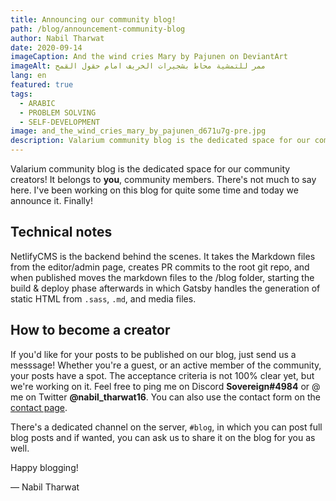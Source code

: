 ```yaml
---
title: Announcing our community blog!
path: /blog/announcement-community-blog
author: Nabil Tharwat
date: 2020-09-14
imageCaption: And the wind cries Mary by Pajunen on DeviantArt
imageAlt: ممر للتمشية محاط بشجيرات الخريف امام حقول القمح
lang: en
featured: true
tags:
  - ARABIC
  - PROBLEM SOLVING
  - SELF-DEVELOPMENT
image: and_the_wind_cries_mary_by_pajunen_d671u7g-pre.jpg
description: Valarium community blog is the dedicated space for our community creators!
---
```


Valarium community blog is the dedicated space for our community creators! It belongs to **you**, community members. There's not much to say here. I've been working on this blog for quite some time and today we announce it. Finally!

## Technical notes

NetlifyCMS is the backend behind the scenes. It takes the Markdown files from the editor/admin page, creates PR commits to the root git repo, and when published moves the markdown files to the /blog folder, starting the build & deploy phase afterwards in which Gatsby handles the generation of static HTML from `.sass`, `.md`, and media files.

## How to become a creator

If you'd like for your posts to be published on our blog, just send us a messsage! Whether you're a guest, or an active member of the community, your posts have a spot. The acceptance criteria is not 100% clear yet, but we're working on it. Feel free to ping me on Discord **Sovereign#4984** or @ me on Twitter **@nabil_tharwat16**. You can also use the contact form on the [contact page](/contact).

There's a dedicated channel on the server, `#blog`, in which you can post full blog posts and if wanted, you can ask us to share it on the blog for you as well.

Happy blogging!

— Nabil Tharwat
